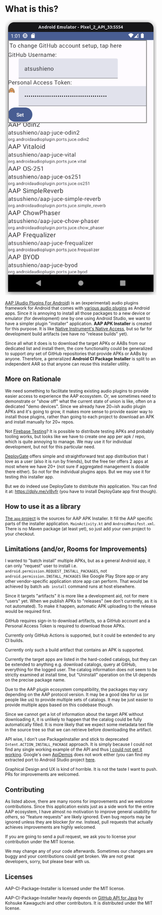 # What is this?

![AAP-CI-Package-Installer sshot](./docs/images/aap-ci-package-installer.png)

[AAP (Audio Plugins For Android)](https://github.com/atsushieno/aap-core) is an (experimental) audio plugins framework for Android that comes with [various audio plugins](https://github.com/atsushieno/aap-core/wiki/List-of-AAP-plugins-and-hosts) as Android apps. Since it is annoying to install all those packages to a new device or emulator (for development) one by one using Android Studio, we want to have a simpler plugin "installer" application. **AAP APK Installer** is created for this purpose. It is like [Native Instrument's Native Access](https://www.native-instruments.com/en/specials/native-access-2/), but so far for development build artifacts (we have no "release builds" yet).

Since all what it does is to download the target APKs or AABs from our dedicated list and install them, the core functionality could be generalized to support *any* set of GitHub repositories that provide APKs or AABs by anyone. Therefore, a generalized **Android CI Package Installer** is split to an independent AAR so that anyone can reuse this installer utility.

## More on Rationale

We need something to facilitate testing existing audio plugins to provide easier access to experience the AAP ecosystem. Or, we sometimes need to demonstrate or "show off" what the current state of union is like, often on a dedicated "demo devices". Since we already have 20~ish audio plugin APKs and it's going to grow, it makes more sense to provide easier way to install those plugins, rather than going to each project to download an APK and install manually for 20+ repos.

Not [Firebase Testing](https://firebase.google.com/docs/app-distribution/android/distribute-gradle)? It is possible to distribute testing APKs and probably tooling works, but looks like we have to create one app per apk / repo, which is quite annoying to manage. We may use it for individual development, but not for this particular need.

[DeployGate](https://deploygate.com/?locale=en) offers simple and straightforward test app distribution that I love as a user (also it is run by friends), but the free tier offers 2 apps at most where we have 20+ (not sure if aggregated management is doable there either). So not for the individual plugins apps. But we may use it for testing *this* installer app.

But we do indeed use DeployGate to distribute *this* application. You can find it at: https://dply.me/vl8vfr (you have to install DeployGate app first though).

## How to use it as a library

[The `app` project](https://github.com/atsushieno/aap-ci-package-installer/blob/main/app/) is the sources for AAP APK Installer. It fill the AAP specific parts of the installer application. `MainActivity.kt` and `AndroidManifest.xml`. There is no Maven package (at least yet), so just add your own project to your checkout.

## Limitations (and/or, Rooms for Improvements)

I wanted to "batch install" multiple APKs, but as a general Android app, it can only "request" user to install i.e. `android.permission.REQUEST_INSTALL_PACKAGES`, not `android.permission.INSTALL_PACKAGES` like Google Play Store app or any other vendor-specific application store app can perform. That would be achieved by batch `adb install` command runs at host elsewhere.

Since it targets "artifacts" it is more like a development aid, not for mere "users" yet. When we publish APKs to "releases" (we don't currently, as it is not automated). To make it happen, automatic APK uploading to the release would be required first.

GitHub requires sign-in to download artifacts, so a GitHub account and a Personal Access Token is required to download those APKs.

Currently only GitHub Actions is supported, but it could be extended to any CI builds.

Currently only such a build artifact that contains an APK is supported.

Currently the target apps are listed in the hard-coded catalogs, but they can be extended to anything e.g. download catalogs, query at GitHub, everything for the logged user. The catalog information does not seem to be strictly examined at install time, but "Uninstall" operation on the UI depends on the precise package name.

Due to the AAP plugin ecosystem compatibility, the packages may vary depending on the AAP protocol version. It may be a good idea for us (or people like us) to provide multiple sets of catalogs. It may be just easier to provide multiple apps based on this codebase though.

Since we cannot get a lot of information about the target APK without downloading it, it is unlikely to happen that the catalog could be fully automatically filled. It is more likely that we expect some metadata text file in the source tree so that we can retrieve before downloading the artifact.

API wise, I don't use PackageInstaller and stick to deprecated `Intent.ACTION_INSTALL_PACKAGE` approach. It is simply because I could not find any single working example of the API and thus [I could not get it working](https://github.com/atsushieno/aap-ci-package-installer/blob/a41ea213728bd8434da08b04497988cfa4757145/app/src/main/java/dev/atsushieno/cipackageinstaller/AppModel.kt#L73). Google's own [ApiDemos](https://android.googlesource.com/platform/development/+/master/samples/ApiDemos/) does not work either (you can find my extracted port to Android Studio project [here](https://drive.google.com/file/d/1IRGJSTbR2fJzveJjbP6Y9sNynh3tWXIj/view?usp=share_link).

Graphical Design and UX is kind of horrible. It is not the taste I want to push. PRs for improvements are welcomed.

## Contributing

As listed above, there are many rooms for improvements and we welcome contributions. Since this application exists just as a side work for the entire AAP ecosystem, I have almost no motivation to improve general usability for *others*, so "feature requests" are likely ignored. Even bug reports may be ignored unless they are blocker *for me*. Instead, pull requests that actually achieves improvements are highly welcomed.

If you are going to send a pull request, we ask you to license your contribution under the MIT license.

We may change any of your code afterwards. Sometimes our changes are buggy and your contributions could get broken. We are not great developers, sorry, but please bear with us.

## Licenses

AAP-CI-Package-Installer is licensed under the MIT license.

AAP-CI-Package-Installer heavily depends on [GitHub API for Java](https://github-api.kohsuke.org/) by Kohsuke Kawaguchi and other contributors. It is distributed under the MIT license.
